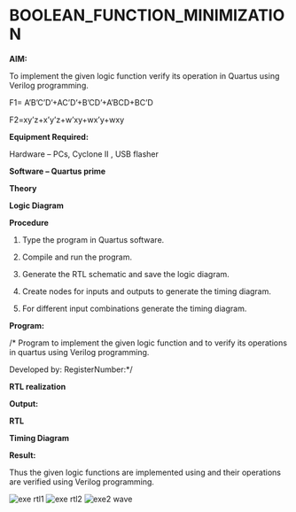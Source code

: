 # BOOLEAN_FUNCTION_MINIMIZATION

**AIM:**

To implement the given logic function verify its operation in Quartus using Verilog programming.

F1= A’B’C’D’+AC’D’+B’CD’+A’BCD+BC’D 

F2=xy’z+x’y’z+w’xy+wx’y+wxy

**Equipment Required:**

Hardware – PCs, Cyclone II , USB flasher

**Software – Quartus prime**

**Theory**

**Logic Diagram**

**Procedure**

1.	Type the program in Quartus software.

2.	Compile and run the program.

3.	Generate the RTL schematic and save the logic diagram.

4.	Create nodes for inputs and outputs to generate the timing diagram.

5.	For different input combinations generate the timing diagram.


**Program:**

/* Program to implement the given logic function and to verify its operations in quartus using Verilog programming. 

Developed by: RegisterNumber:*/


**RTL realization**

**Output:**

**RTL**

**Timing Diagram**

**Result:**

Thus the given logic functions are implemented using and their operations are verified using Verilog programming.

![exe rtl1](https://github.com/user-attachments/assets/f78f5552-9264-4081-8d3a-101857602e52)
![exe rtl2](https://github.com/user-attachments/assets/b0c5ab31-98bd-481f-a912-f83e132a0488)
![exe2 wave](https://github.com/user-attachments/assets/ee05d00d-6f6c-4eec-bb19-727792334f88)
